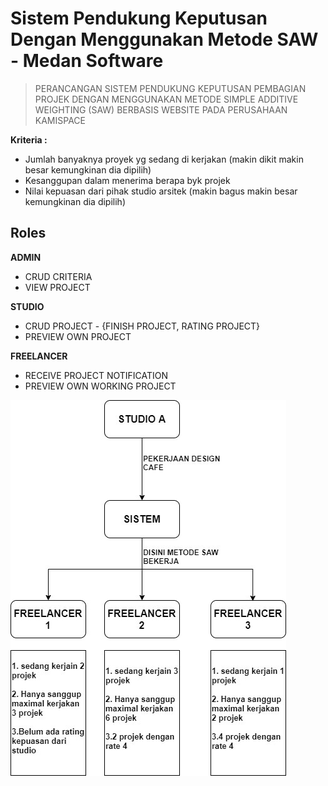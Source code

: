 # Sistem Pendukung Keputusan Dengan Menggunakan Metode SAW - Medan Software

> PERANCANGAN SISTEM PENDUKUNG KEPUTUSAN PEMBAGIAN PROJEK DENGAN MENGGUNAKAN METODE SIMPLE ADDITIVE WEIGHTING (SAW) BERBASIS WEBSITE PADA PERUSAHAAN KAMISPACE

**Kriteria :** 

- Jumlah banyaknya proyek yg sedang di kerjakan (makin dikit makin besar kemungkinan dia dipilih)
- Kesanggupan dalam menerima berapa byk projek
- Nilai kepuasan dari pihak studio arsitek (makin bagus makin besar kemungkinan dia dipilih)

## Roles

**ADMIN**
- CRUD CRITERIA
- VIEW PROJECT


**STUDIO**
- CRUD PROJECT - {FINISH PROJECT, RATING PROJECT}
- PREVIEW OWN PROJECT


**FREELANCER**
- RECEIVE PROJECT NOTIFICATION
- PREVIEW OWN WORKING PROJECT

![Flowchart](flowchart.jpeg)